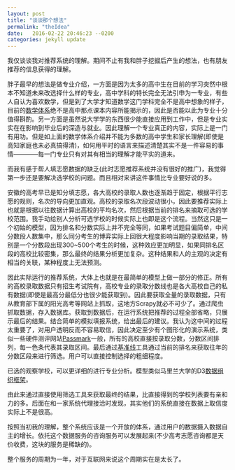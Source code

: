 ```yaml
---
layout: post
title: "谈谈那个想法"
permalink: "theIdea"
date:   2016-02-22 20:46:23 --0200
categories: jekyll update
---
```


我仅谈谈我对推荐系统的理解。期间不止有我和胖子挖掘后产生的想法，也有朋友推荐的信息获得的理解。

胖子最早的想法是做专业介绍，一方面是因为太多的高中生在目前的学习突然中根本不知道未来改选择什么样的专业，高中学科的特长完全无法引申为一专业，有些人自认为喜欢数学，但是到了大学才知道数学这门学科完全不是高中想象的样子，目前的[数学体系][mathsystem]绝不是高中那点课本内容所能揭示的，因此是否能以此为专业十分值得斟酌。另一方面是虽然说大学学的东西很少能直接应用到工作中，但是专业实实在在影响到毕业后的深造与就业。因此理解一个专业真正的内容，实际上是一门有用功。但是如上面的数学体系介绍并不能为多数的高中学生和家长理解(即使是高知家庭也未必真搞得清)，如何用平时的语言来描述清楚其实不是一件容易的事情————每一门专业只有对其有相当的理解才能平实的道来。

而我有感于帮人填志愿数据的缺乏(此时志愿推荐系统并没有很好的推广)，我觉得第一步还是要解决选学校的问题。而且相对来讲这件事情比专业要好说的多。

安徽的高考早已是知分填志愿，各大高校的录取人数也逐渐趋于固定，根据平行志愿的规则，名次的导向更加直观。高校的录取名次段波动很小，因此要推荐实际上也就是根据以往数据计算出高校的平均名次，然后根据当前的排名来摘取可选的学校范围。我手动给别人分析可选学校的时候实际上也即是这个流程。当然这只是一个初始的模型，因为排名和分数实际上并不完全等同，如果考试题目偏简单，中间分数段人数集中，那么同分考生的博弈实际上回很大程度影响当期的录取结果，特别是一个分数段出现300~500个考生的时候，这种效应更加明显，如果同排名区段的高校比较密集，那么最终的结果分析更加复杂。这种结果和人的主观的决定有相当的关联，某种程度上无法预测。

因此实际运行的推荐系统，大体上也就是在最简单的模型上做一部分的修正。所有的高校录取数据只有招生考试院有，高校专业的录取分数线也是各大高校自己的私有数据(即使是最高分最低分也很少能获取到)。因此要获取全量的录取数据，只有从教育部下属的阳光高考等网站上抓取，这地方Scrapy就必不可少了。通过爬虫抓取数据，存入数据库。获取到数据后，在运行系统把推荐的过程全部省略，只展示最后的结果。结合简单的模拟填报系统，给出最后的建议。我认为这中间的过程太重要了，对用户透明反而不容易取信，因此决定至少有个图形化的演示系统，类似一些硬件测评网站[Passmark][passmark]一般，所有的高校直接按录取分数，分数区间排列，每一色条代表其录取区间。最后通过[基准线][cubism]工具通过当前的排名来获取往年的分数区段来进行筛选。用户可以直接控制选择的粗细程度。

已选的观察学校，可以更详细的进行专业分析。模型类似马里兰大学的D3[数据组织框架][keshif]。

由此来通过直接使用筛选工具来获取最终的结果，比直接得到的学校列表要有亲和力的多。后面在和一家系统代理接洽时发现，其实他们的系统直接在数据上取信度实际上不是很高。

按照当初我的理解，整个系统应该是一个开放的体系，通过用户的数据摄入数据自主的增长。依托这个数据服务的咨询服务可以发展起来(不少高考志愿咨询都是天价收费，这块的服务是稀缺的)。

整个服务的周期为一年，对于互联网来说这个周期实在是太长了。

[mathsystem]:http://blog.jobbole.com/94591/
[passmark]:http://www.cpubenchmark.net/
[cubism]:http://square.github.io/cubism/
[keshif]:http://keshif.me/